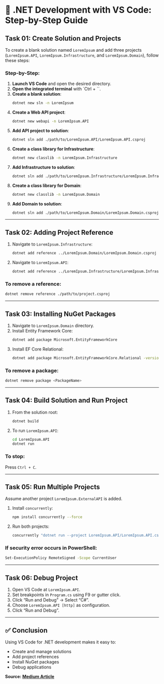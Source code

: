 # 📘 .NET Development with VS Code: Step-by-Step Guide

## Task 01: Create Solution and Projects

To create a blank solution named `LoremIpsum` and add three projects (`LoremIpsum.API`, `LoremIpsum.Infrastructure`, and `LoremIpsum.Domain`), follow these steps:

### Step-by-Step:

1. **Launch VS Code** and open the desired directory.
2. **Open the integrated terminal** with `Ctrl + \``.
3. **Create a blank solution**:
   ```bash
   dotnet new sln -n LoremIpsum
   ```
4. **Create a Web API project**:
   ```bash
   dotnet new webapi -n LoremIpsum.API
   ```
5. **Add API project to solution**:
   ```bash
   dotnet sln add ./path/to/LoremIpsum.API/LoremIpsum.API.csproj
   ```
6. **Create a class library for Infrastructure**:
   ```bash
   dotnet new classlib -n LoremIpsum.Infrastructure
   ```
7. **Add Infrastructure to solution**:
   ```bash
   dotnet sln add ./path/to/LoremIpsum.Infrastructure/LoremIpsum.Infrastructure.csproj
   ```
8. **Create a class library for Domain**:
   ```bash
   dotnet new classlib -n LoremIpsum.Domain
   ```
9. **Add Domain to solution**:
   ```bash
   dotnet sln add ./path/to/LoremIpsum.Domain/LoremIpsum.Domain.csproj
   ```

---

## Task 02: Adding Project Reference

1. Navigate to `LoremIpsum.Infrastructure`:
   ```bash
   dotnet add reference ../LoremIpsum.Domain/LoremIpsum.Domain.csproj
   ```
2. Navigate to `LoremIpsum.API`:
   ```bash
   dotnet add reference ../LoremIpsum.Infrastructure/LoremIpsum.Infrastructure.csproj
   ```

### To remove a reference:
```bash
dotnet remove reference ./path/to/project.csproj
```

---

## Task 03: Installing NuGet Packages

1. Navigate to `LoremIpsum.Domain` directory.
2. Install Entity Framework Core:
   ```bash
   dotnet add package Microsoft.EntityFrameworkCore
   ```
3. Install EF Core Relational:
   ```bash
   dotnet add package Microsoft.EntityFrameworkCore.Relational -version 8.0.1
   ```

### To remove a package:
```bash
dotnet remove package <PackageName>
```

---

## Task 04: Build Solution and Run Project

1. From the solution root:
   ```bash
   dotnet build
   ```
2. To run `LoremIpsum.API`:
   ```bash
   cd LoremIpsum.API
   dotnet run
   ```

### To stop:
Press `Ctrl + C`.

---

## Task 05: Run Multiple Projects

Assume another project `LoremIpsum.ExternalAPI` is added.

1. Install `concurrently`:
   ```bash
   npm install concurrently --force
   ```
2. Run both projects:
   ```bash
   concurrently "dotnet run --project LoremIpsum.API/LoremIpsum.API.csproj" "dotnet run --project LoremIpsum.ExternalAPI/LoremIpsum.ExternalAPI.csproj"
   ```

### If security error occurs in PowerShell:
```bash
Set-ExecutionPolicy RemoteSigned -Scope CurrentUser
```

---

## Task 06: Debug Project

1. Open VS Code at `LoremIpsum.API`.
2. Set breakpoints in `Program.cs` using F9 or gutter click.
3. Click “Run and Debug” → Select “C#”.
4. Choose `LoremIpsum.API [http]` as configuration.
5. Click “Run and Debug”.

---

## ✅ Conclusion

Using VS Code for .NET development makes it easy to:
- Create and manage solutions
- Add project references
- Install NuGet packages
- Debug applications

**Source: [Medium Article](https://medium.com/@contact.angonchy/how-to-use-vscode-for-net-application-bbeb8f2d9feb)**
